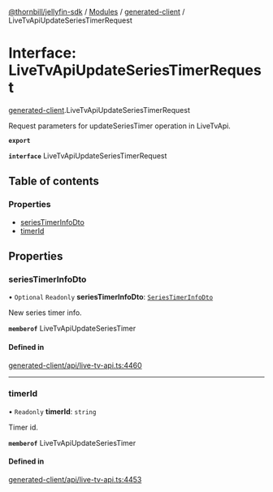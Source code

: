 [@thornbill/jellyfin-sdk](../README.md) / [Modules](../modules.md) / [generated-client](../modules/generated_client.md) / LiveTvApiUpdateSeriesTimerRequest

# Interface: LiveTvApiUpdateSeriesTimerRequest

[generated-client](../modules/generated_client.md).LiveTvApiUpdateSeriesTimerRequest

Request parameters for updateSeriesTimer operation in LiveTvApi.

**`export`**

**`interface`** LiveTvApiUpdateSeriesTimerRequest

## Table of contents

### Properties

- [seriesTimerInfoDto](generated_client.LiveTvApiUpdateSeriesTimerRequest.md#seriestimerinfodto)
- [timerId](generated_client.LiveTvApiUpdateSeriesTimerRequest.md#timerid)

## Properties

### seriesTimerInfoDto

• `Optional` `Readonly` **seriesTimerInfoDto**: [`SeriesTimerInfoDto`](generated_client.SeriesTimerInfoDto.md)

New series timer info.

**`memberof`** LiveTvApiUpdateSeriesTimer

#### Defined in

[generated-client/api/live-tv-api.ts:4460](https://github.com/thornbill/jellyfin-sdk-typescript/blob/1142a3e/src/generated-client/api/live-tv-api.ts#L4460)

___

### timerId

• `Readonly` **timerId**: `string`

Timer id.

**`memberof`** LiveTvApiUpdateSeriesTimer

#### Defined in

[generated-client/api/live-tv-api.ts:4453](https://github.com/thornbill/jellyfin-sdk-typescript/blob/1142a3e/src/generated-client/api/live-tv-api.ts#L4453)
